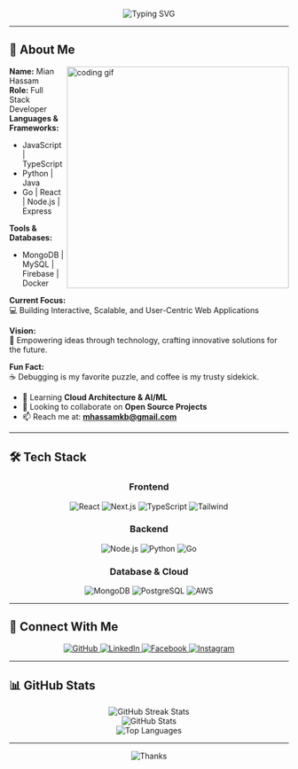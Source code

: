 <p align="center">
  <img src="https://readme-typing-svg.herokuapp.com?font=Fira+Code&size=28&pause=1000&color=00FF00&center=true&vCenter=true&width=500&height=70&lines=👋+Hi+there,+I'm+Mian+Hassam!;Full+Stack+Developer;Founder+%26+CEO+of+MultiMian;Building+Innovative+Tech+Tools" alt="Typing SVG" />
</p>

---

## 🚀 **About Me**

<img align="right" width="400" src="https://github.com/YourUsername/YourUsername/blob/main/coding.gif" alt="coding gif" />

**Name:** Mian Hassam  
**Role:** Full Stack Developer  
**Languages & Frameworks:**  
- JavaScript | TypeScript  
- Python | Java  
- Go | React | Node.js | Express  

**Tools & Databases:**  
- MongoDB | MySQL | Firebase | Docker  

**Current Focus:**  
💻 Building Interactive, Scalable, and User-Centric Web Applications  

**Vision:**  
🌟 Empowering ideas through technology, crafting innovative solutions for the future.  

**Fun Fact:**  
☕ Debugging is my favorite puzzle, and coffee is my trusty sidekick.  

- 🌱 Learning **Cloud Architecture & AI/ML**  
- 👯 Looking to collaborate on **Open Source Projects**  
- 📫 Reach me at: **mhassamkb@gmail.com**  

---

## 🛠️ **Tech Stack**

<div align="center">

### **Frontend**
![React](https://img.shields.io/badge/React-61DAFB?style=for-the-badge&logo=react&logoColor=black)
![Next.js](https://img.shields.io/badge/Next.js-000000?style=for-the-badge&logo=next.js&logoColor=white)
![TypeScript](https://img.shields.io/badge/TypeScript-3178C6?style=for-the-badge&logo=typescript&logoColor=white)
![Tailwind](https://img.shields.io/badge/Tailwind-38B2AC?style=for-the-badge&logo=tailwind-css&logoColor=white)

### **Backend**
![Node.js](https://img.shields.io/badge/Node.js-339933?style=for-the-badge&logo=node.js&logoColor=white)
![Python](https://img.shields.io/badge/Python-3776AB?style=for-the-badge&logo=python&logoColor=white)
![Go](https://img.shields.io/badge/Go-00ADD8?style=for-the-badge&logo=go&logoColor=white)

### **Database & Cloud**
![MongoDB](https://img.shields.io/badge/MongoDB-47A248?style=for-the-badge&logo=mongodb&logoColor=white)
![PostgreSQL](https://img.shields.io/badge/PostgreSQL-336791?style=for-the-badge&logo=postgresql&logoColor=white)
![AWS](https://img.shields.io/badge/AWS-232F3E?style=for-the-badge&logo=amazon-aws&logoColor=white)

</div>

---

## 🤝 **Connect With Me**

<div align="center">
  <a href="https://github.com/Mianhassam96">
    <img src="https://img.shields.io/badge/GitHub-%23181717.svg?style=for-the-badge&logo=github&logoColor=white" alt="GitHub" />
  </a>
  <a href="https://linkedin.com/in/mianhassam96">
    <img src="https://img.shields.io/badge/LinkedIn-%230077B5.svg?style=for-the-badge&logo=linkedin&logoColor=white" alt="LinkedIn" />
  </a>
  <a href="https://facebook.com/MultiMianDev">
    <img src="https://img.shields.io/badge/Facebook-%231877F2.svg?style=for-the-badge&logo=facebook&logoColor=white" alt="Facebook" />
  </a>
  <a href="https://www.instagram.com/kingmian_hassam/">
    <img src="https://img.shields.io/badge/Instagram-%23E4405F.svg?style=for-the-badge&logo=instagram&logoColor=white" alt="Instagram" />
  </a>
</div>

---

## 📊 **GitHub Stats**

<div align="center">
  <img src="https://github-readme-streak-stats.herokuapp.com/?user=Mianhassam96&theme=tokyonight" alt="GitHub Streak Stats" />
  <br />
  <img src="https://github-readme-stats.vercel.app/api?username=Mianhassam96&show_icons=true&theme=tokyonight" alt="GitHub Stats" />
  <br />
  <img src="https://github-readme-stats.vercel.app/api/top-langs/?username=Mianhassam96&layout=compact&theme=tokyonight&hide=html,css,scss&langs_count=6" alt="Top Languages" />
</div>

---

<div align="center">
  <img src="https://readme-typing-svg.herokuapp.com?font=Fira+Code&size=25&duration=3000&pause=1000&color=2F81F7&center=true&vCenter=true&random=false&width=500&lines=Thanks+for+visiting!+%F0%9F%91%8B;Keep+innovating,+keep+creating!" alt="Thanks" />
</div>
